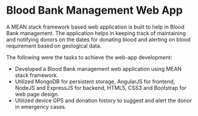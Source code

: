 # Blood Bank Management Web App

A MEAN stack framework based web application is built to help in Blood Bank management. 
The application helps in keeping track of maintaining and notifying donors on the dates for donating blood and alerting on blood requirement based on geological data.

The following were the tasks to achieve the web-app development:
*	Developed a Blood Bank management web application using MEAN stack framework.
*	Utilized MongoDB for persistent storage, AngularJS for frontend, NodeJS and ExpressJS for backend, HTML5, CSS3 and Bootstrap for web page design.
*	Utilized device GPS and donation history to suggest and alert the donor in emergency cases.

